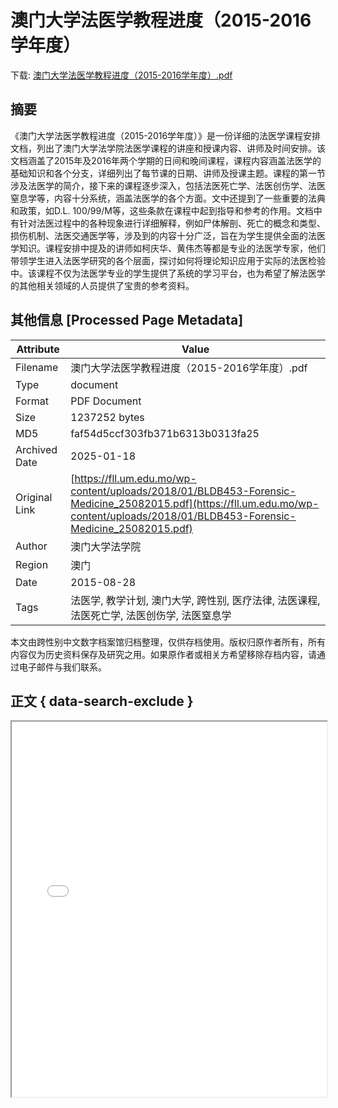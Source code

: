 # 澳门大学法医学教程进度（2015-2016学年度）

<!-- tcd_download_link -->
下载: [澳门大学法医学教程进度（2015-2016学年度）.pdf](澳门大学法医学教程进度（2015-2016学年度）.pdf)
<!-- tcd_download_link_end -->

## 摘要

<!-- tcd_abstract -->
《澳门大学法医学教程进度（2015-2016学年度）》是一份详细的法医学课程安排文档，列出了澳门大学法学院法医学课程的讲座和授课内容、讲师及时间安排。该文档涵盖了2015年及2016年两个学期的日间和晚间课程，课程内容涵盖法医学的基础知识和各个分支，详细列出了每节课的日期、讲师及授课主题。课程的第一节涉及法医学的简介，接下来的课程逐步深入，包括法医死亡学、法医创伤学、法医窒息学等，内容十分系统，涵盖法医学的各个方面。文中还提到了一些重要的法典和政策，如D.L. 100/99/M等，这些条款在课程中起到指导和参考的作用。文档中有针对法医过程中的各种现象进行详细解释，例如尸体解剖、死亡的概念和类型、损伤机制、法医交通医学等，涉及到的内容十分广泛，旨在为学生提供全面的法医学知识。课程安排中提及的讲师如柯庆华、黄伟杰等都是专业的法医学专家，他们带领学生进入法医学研究的各个层面，探讨如何将理论知识应用于实际的法医检验中。该课程不仅为法医学专业的学生提供了系统的学习平台，也为希望了解法医学的其他相关领域的人员提供了宝贵的参考资料。

<!-- tcd_abstract_end -->

## 其他信息 [Processed Page Metadata]

| Attribute       | Value                                  |
|-----------------|----------------------------------------|
| Filename        | 澳门大学法医学教程进度（2015-2016学年度）.pdf                             |
| Type            | document                                 |
| Format          | PDF Document                               |
| Size            | 1237252 bytes                           |
| MD5             | faf54d5ccf303fb371b6313b0313fa25                                  |
| Archived Date   | 2025-01-18                             |
| Original Link   | [https://fll.um.edu.mo/wp-content/uploads/2018/01/BLDB453-Forensic-Medicine_25082015.pdf](https://fll.um.edu.mo/wp-content/uploads/2018/01/BLDB453-Forensic-Medicine_25082015.pdf)                         |
| Author          | 澳门大学法学院                               |
| Region          | 澳门                               |
| Date            | 2015-08-28                                 |
| Tags            | 法医学, 教学计划, 澳门大学, 跨性别, 医疗法律, 法医课程, 法医死亡学, 法医创伤学, 法医窒息学                                 |

本文由跨性别中文数字档案馆归档整理，仅供存档使用。版权归原作者所有，所有内容仅为历史资料保存及研究之用。如果原作者或相关方希望移除存档内容，请通过电子邮件与我们联系。

## 正文 { data-search-exclude }

<!-- tcd_main_text -->
<iframe src="../澳门大学法医学教程进度（2015-2016学年度）.pdf" width="100%" height="600px">
    <p>无法显示PDF，请下载查看。</p>
</iframe>
<!-- tcd_main_text_end -->

